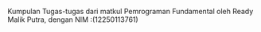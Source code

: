 Kumpulan Tugas-tugas dari matkul Pemrograman Fundamental oleh Ready Malik Putra, dengan NIM :(12250113761)
